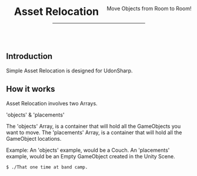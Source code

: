 <div align="center">
    <div class="header">
        <p>
            <h1 style="display:inline;text-size:24px;"> Asset Relocation</h2>
            <span style="float:right">Move Objects from Room to Room!</span>
        </p>
    </div>
    <!-- build status badges here thanks -->
    <hr style="width:50%" />
    <br />
    <br />
</div>

## Introduction

Simple Asset Relocation is designed for UdonSharp.

## How it works
Asset Relocation involves two Arrays.

'objects' & 'placements'

The 'objects' Array, is a container that will hold all the GameObjects you want to move.
The 'placements' Array, is a container that will hold all the GameObject locations.

Example:
An 'objects' example, would be a Couch.
An 'placements' example, would be an Empty GameObject created in the Unity Scene.


```
$ ./That one time at band camp.
```
